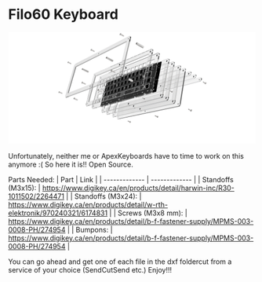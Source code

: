 # Filo60 Keyboard

![alt text](https://github.com/SharmaUday1999/Filo60-Keyboard/blob/main/renders/Exploded.jpg)

Unfortunately, neither me or ApexKeyboards have to time to work on this anymore :( So here it is!! Open Source.

Parts Needed:
| Part  | Link |
| ------------- | ------------- |
| Standoffs (M3x15):  | https://www.digikey.ca/en/products/detail/harwin-inc/R30-1011502/2264471  |
| Standoffs (M3x24):  | https://www.digikey.ca/en/products/detail/w-rth-elektronik/970240321/6174831  |
| Screws (M3x8 mm):  | https://www.digikey.ca/en/products/detail/b-f-fastener-supply/MPMS-003-0008-PH/274954  |
| Bumpons:   | https://www.digikey.ca/en/products/detail/b-f-fastener-supply/MPMS-003-0008-PH/274954  |

You can go ahead and get one of each file in the dxf foldercut from a service of your choice (SendCutSend etc.)
Enjoy!!!
